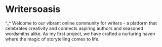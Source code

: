 # Writersoasis

^_^ Welcome to our vibrant online community for writers - a platform that celebrates creativity and connects aspiring authors and seasoned wordsmiths alike. As my first project, we have crafted a nurturing haven where the magic of storytelling comes to life.
